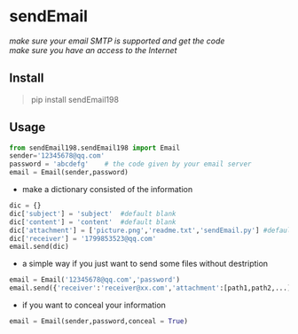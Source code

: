 # sendEmail
*make sure your email SMTP is supported and get the code*  
*make sure you have an access to the Internet*  

## Install  
> pip install sendEmail198  

## Usage
```python
from sendEmail198.sendEmail198 import Email  
sender='12345678@qq.com'       
password = 'abcdefg'    # the code given by your email server   
email = Email(sender,password)  
```  
* make a dictionary consisted of the information    
```python  
dic = {}   
dic['subject'] = 'subject'	#default blank	  
dic['content'] = 'content'	#default blank  
dic['attachment'] = ['picture.png','readme.txt','sendEmail.py'] #default blank  
dic['receiver'] = '1799853523@qq.com'  
email.send(dic)  
```
* a simple way if you just want to send some files without destription  
```python  
email = Email('12345678@qq.com','password')    
email.send({'receiver':'receiver@xx.com','attachment':[path1,path2,...]})     
```
* if you want to conceal your information
```python
email = Email(sender,password,conceal = True)    
```